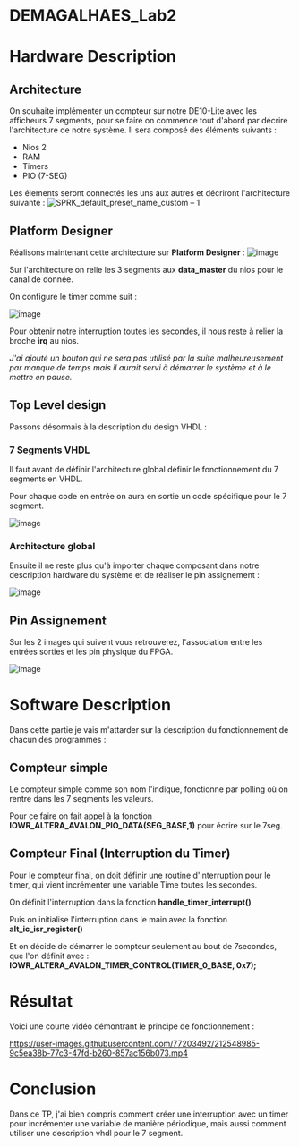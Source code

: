 # DEMAGALHAES_Lab2

# Hardware Description
## Architecture
On souhaite implémenter un compteur sur notre DE10-Lite avec les afficheurs 7 segments, pour se faire on commence tout d'abord par décrire l'architecture de notre système.
Il sera composé des éléments suivants : 
* Nios 2
* RAM
* Timers
* PIO (7-SEG)

Les élements seront connectés les uns aux autres et décriront l'architecture suivante :
![SPRK_default_preset_name_custom – 1](https://user-images.githubusercontent.com/77203492/212549705-9a073202-644e-468d-acc7-289cae65a918.png)


## Platform Designer
Réalisons maintenant cette architecture sur **Platform Designer** :
![image](https://user-images.githubusercontent.com/77203492/211850151-498946b3-c3af-4863-a579-8b6a38cc033e.png)

Sur l'architecture on relie les 3 segments aux **data_master** du nios pour le canal de donnée.

On configure le timer comme suit :

![image](https://user-images.githubusercontent.com/77203492/211850492-edac2dad-f3de-47e0-99fe-5a4d55978765.png)

Pour obtenir notre interruption toutes les secondes, il nous reste à relier la broche **irq** au nios. 

_J'ai ajouté un bouton qui ne sera pas utilisé par la suite malheureusement par manque de temps mais il aurait servi à démarrer le système et à le mettre en pause._

## Top Level design
Passons désormais à la description du design VHDL :
### 7 Segments VHDL
Il faut avant de définir l'architecture global définir le fonctionnement du 7 segments en VHDL. 

Pour chaque code en entrée on aura en sortie un code spécifique pour le 7 segment.

![image](https://user-images.githubusercontent.com/77203492/211851467-ecd0cba6-2166-4d96-b42f-9df4df7b1f1c.png)

### Architecture global
Ensuite il ne reste plus qu'à importer chaque composant dans notre description hardware du système et de réaliser le pin assignement :

![image](https://user-images.githubusercontent.com/77203492/211851892-8c610f76-b532-4c1f-9e45-b9f7ade20043.png)

## Pin Assignement
Sur les 2 images qui suivent vous retrouverez, l'association entre les entrées sorties et les pin physique du FPGA.

![image](https://user-images.githubusercontent.com/77203492/211852135-42ab6ba6-badb-43de-99ad-7ee14a01df7d.png)

# Software Description
Dans cette partie je vais m'attarder sur la description du fonctionnement de chacun des programmes :
## Compteur simple
Le compteur simple comme son nom l'indique, fonctionne par polling où on rentre dans les 7 segments les valeurs.

Pour ce faire on fait appel à la fonction **IOWR_ALTERA_AVALON_PIO_DATA(SEG_BASE,1)** pour écrire sur le 7seg.

## Compteur Final (Interruption du Timer)
Pour le compteur final, on doit définir une routine d'interruption pour le timer, qui vient incrémenter une variable Time toutes les secondes.

On définit l'interruption dans la fonction **handle_timer_interrupt()**

Puis on initialise l'interruption dans le main avec la fonction **alt_ic_isr_register()**

Et on décide de démarrer le compteur seulement au bout de 7secondes, que l'on définit avec : **IOWR_ALTERA_AVALON_TIMER_CONTROL(TIMER_0_BASE, 0x7);**

# Résultat 
Voici une courte vidéo démontrant le principe de fonctionnement :

https://user-images.githubusercontent.com/77203492/212548985-9c5ea38b-77c3-47fd-b260-857ac156b073.mp4

# Conclusion 
Dans ce TP, j'ai bien compris comment créer une interruption avec un timer pour incrémenter une variable de manière périodique, mais aussi comment utiliser une description vhdl pour le 7 segment.
